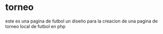 # torneo
este es una pagina de futbol
un diseño para la creacion de una pagina de torneo local de futbol en php
